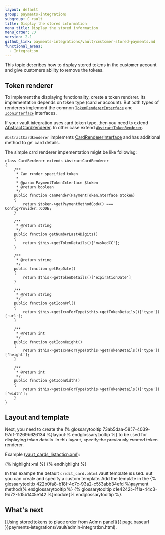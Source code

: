 ```yaml
---
layout: default
group: payments-integrations
subgroup: C_vault
title: Display the stored information
menu_title: Display the stored information
menu_order: 20
version: 2.1
github_link: payments-integrations/vault/customer-stored-payments.md
functional_areas:
  - Integration
---
```


This topic describes how to display stored tokens in the customer account and give customers ability to remove the tokens. 

## Token renderer
To implement the displaying functionality, create a token renderer. Its
implementation depends on token type (card or account). But both  types of renderers
implement the common [`TokenRendererInterface`]({{site.mage2100url}}app/code/Magento/Vault/Block/TokenRendererInterface.php)
and [`IconInterface`]({{site.mage2100url}}app/code/Magento/Vault/Block/Customer/IconInterface.php) interfaces.

If your vault integration uses card token type, then you need to extend [AbstractCardRenderer]({{site.mage2100url}}app/code/Magento/Vault/Block/AbstractCardRenderer.php). In other case extend [`AbstractTokenRenderer`]({{site.mage2100url}}app/code/Magento/Vault/Block/AbstractTokenRenderer.php).

`AbstractCardRenderer` implements [CardRendererInterface]({{site.mage2100url}}app/code/Magento/Vault/Block/CardRendererInterface.php) and
has additional method to get card details.

The simple card renderer implementation might be like following:

``` php?start_inline=1
class CardRenderer extends AbstractCardRenderer
{
    /**
     * Can render specified token
     *
     * @param PaymentTokenInterface $token
     * @return boolean
     */
    public function canRender(PaymentTokenInterface $token)
    {
        return $token->getPaymentMethodCode() === ConfigProvider::CODE;
    }

    /**
     * @return string
     */
    public function getNumberLast4Digits()
    {
        return $this->getTokenDetails()['maskedCC'];
    }

    /**
     * @return string
     */
    public function getExpDate()
    {
        return $this->getTokenDetails()['expirationDate'];
    }

    /**
     * @return string
     */
    public function getIconUrl()
    {
        return $this->getIconForType($this->getTokenDetails()['type'])['url'];
    }

    /**
     * @return int
     */
    public function getIconHeight()
    {
        return $this->getIconForType($this->getTokenDetails()['type'])['height'];
    }

    /**
     * @return int
     */
    public function getIconWidth()
    {
        return $this->getIconForType($this->getTokenDetails()['type'])['width'];
    }
}
```

## Layout and template

Next, you need to create the {% glossarytooltip 73ab5daa-5857-4039-97df-11269b626134 %}layout{% endglossarytooltip %} to be used for displaying token details. In this layout, specify the previously created token renderer.

Example ([vault_cards_listaction.xml]({{site.mage2100url}}app/code/Magento/Braintree/view/frontend/layout/vault_cards_listaction.xml)):

{% highlight xml %}
<page xmlns:xsi="http://www.w3.org/2001/XMLSchema-instance" xsi:noNamespaceSchemaLocation="urn:magento:framework:View/Layout/etc/page_configuration.xsd">
    <body>
        <referenceContainer name="content">
            <referenceBlock name="vault.cards.list">
                <block class="Magento\Braintree\Block\Customer\CardRenderer" name="braintree.card.renderer" template="Magento_Vault::customer_account/credit_card.phtml"/>
            </referenceBlock>
        </referenceContainer>
    </body>
</page>
{% endhighlight %}

In this example the default `credit_card.phtml` vault template is used. But you can create and specify a custom template. Add the template in the {% glossarytooltip 422b0fa8-b181-4c7c-93a2-c553abb34efd %}payment method{% endglossarytooltip %} {% glossarytooltip c1e4242b-1f1a-44c3-9d72-1d5b1435e142 %}module{% endglossarytooltip %}.

## What's next
 [Using stored tokens to place order from Admin panel]({{ page.baseurl }}payments-integrations/vault/admin-integration.html).

